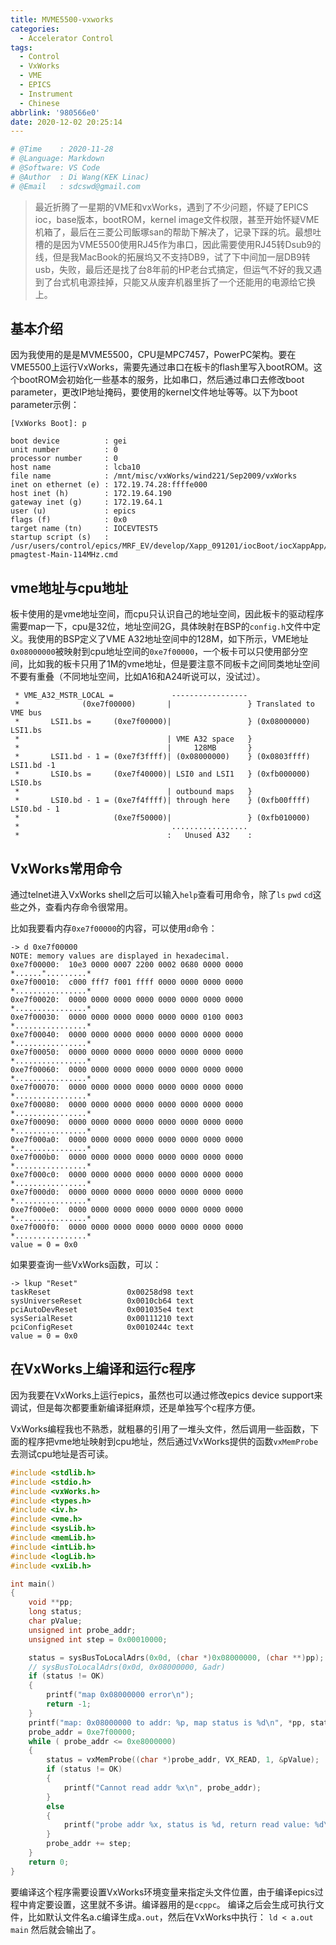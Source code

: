 ```yaml
---
title: MVME5500-vxworks
categories:
  - Accelerator Control
tags:
  - Control
  - VxWorks
  - VME
  - EPICS
  - Instrument
  - Chinese
abbrlink: '980566e0'
date: 2020-12-02 20:25:14
---
```


```python
# @Time    : 2020-11-28
# @Language: Markdown
# @Software: VS Code
# @Author  : Di Wang(KEK Linac)
# @Email   : sdcswd@gmail.com
```

> 最近折腾了一星期的VME和vxWorks，遇到了不少问题，怀疑了EPICS ioc，base版本，bootROM，kernel image文件权限，甚至开始怀疑VME机箱了，最后在三菱公司飯塚san的帮助下解决了，记录下踩的坑。最想吐槽的是因为VME5500使用RJ45作为串口，因此需要使用RJ45转Dsub9的线，但是我MacBook的拓展坞又不支持DB9，试了下中间加一层DB9转usb，失败，最后还是找了台8年前的HP老台式搞定，但运气不好的我又遇到了台式机电源挂掉，只能又从废弃机器里拆了一个还能用的电源给它换上。

<!-- more -->

## 基本介绍

因为我使用的是是MVME5500，CPU是MPC7457，PowerPC架构。要在VME5500上运行VxWorks，需要先通过串口在板卡的flash里写入bootROM。这个bootROM会初始化一些基本的服务，比如串口，然后通过串口去修改boot parameter，更改IP地址掩码，要使用的kernel文件地址等等。以下为boot parameter示例：

```shell
[VxWorks Boot]: p

boot device          : gei
unit number          : 0
processor number     : 0
host name            : lcba10
file name            : /mnt/misc/vxWorks/wind221/Sep2009/vxWorks
inet on ethernet (e) : 172.19.74.28:ffffe000
host inet (h)        : 172.19.64.190
gateway inet (g)     : 172.19.64.1
user (u)             : epics
flags (f)            : 0x0
target name (tn)     : IOCEVTEST5
startup script (s)   : /usr/users/control/epics/MRF_EV/develop/Xapp_091201/iocBoot/iocXappApp/st-pmagtest-Main-114MHz.cmd
```

## vme地址与cpu地址

板卡使用的是vme地址空间，而cpu只认识自己的地址空间，因此板卡的驱动程序需要map一下，cpu是32位，地址空间2G，具体映射在BSP的`config.h`文件中定义。我使用的BSP定义了VME A32地址空间中的128M，如下所示，VME地址`0x08000000`被映射到cpu地址空间的`0xe7f00000`，一个板卡可以只使用部分空间，比如我的板卡只用了1M的vme地址，但是要注意不同板卡之间同类地址空间不要有重叠（不同地址空间，比如A16和A24听说可以，没试过）。

```
 * VME_A32_MSTR_LOCAL =             -----------------
 *              (0xe7f00000)       |                 } Translated to VME bus
 *       LSI1.bs =     (0xe7f00000)|                 } (0x08000000) LSI1.bs
 *                                 | VME A32 space   }
 *                                 |     128MB       }
 *       LSI1.bd - 1 = (0xe7f3ffff)| (0x08000000)    } (0x0803ffff) LSI1.bd -1
 *       LSI0.bs =     (0xe7f40000)| LSI0 and LSI1   } (0xfb000000) LSI0.bs
 *                                 | outbound maps   }
 *       LSI0.bd - 1 = (0xe7f4ffff)| through here    } (0xfb00ffff) LSI0.bd - 1
 *                     (0xe7f50000)|                 } (0xfb010000)
 *                                  .................
 *                                 :   Unused A32    :

```

## VxWorks常用命令
通过telnet进入VxWorks shell之后可以输入`help`查看可用命令，除了`ls` `pwd` `cd`这些之外，查看内存命令很常用。

比如我要看内存`0xe7f00000`的内容，可以使用`d`命令：

```
-> d 0xe7f00000
NOTE: memory values are displayed in hexadecimal.
0xe7f00000:  10e3 0000 0007 2200 0002 0680 0000 0000  *......".........*
0xe7f00010:  c000 fff7 f001 ffff 0000 0000 0000 0000  *................*
0xe7f00020:  0000 0000 0000 0000 0000 0000 0000 0000  *................*
0xe7f00030:  0000 0000 0000 0000 0000 0000 0100 0003  *................*
0xe7f00040:  0000 0000 0000 0000 0000 0000 0000 0000  *................*
0xe7f00050:  0000 0000 0000 0000 0000 0000 0000 0000  *................*
0xe7f00060:  0000 0000 0000 0000 0000 0000 0000 0000  *................*
0xe7f00070:  0000 0000 0000 0000 0000 0000 0000 0000  *................*
0xe7f00080:  0000 0000 0000 0000 0000 0000 0000 0000  *................*
0xe7f00090:  0000 0000 0000 0000 0000 0000 0000 0000  *................*
0xe7f000a0:  0000 0000 0000 0000 0000 0000 0000 0000  *................*
0xe7f000b0:  0000 0000 0000 0000 0000 0000 0000 0000  *................*
0xe7f000c0:  0000 0000 0000 0000 0000 0000 0000 0000  *................*
0xe7f000d0:  0000 0000 0000 0000 0000 0000 0000 0000  *................*
0xe7f000e0:  0000 0000 0000 0000 0000 0000 0000 0000  *................*
0xe7f000f0:  0000 0000 0000 0000 0000 0000 0000 0000  *................*
value = 0 = 0x0
```

如果要查询一些VxWorks函数，可以：
```
-> lkup "Reset"
taskReset                 0x00258d98 text
sysUniverseReset          0x0010cb64 text
pciAutoDevReset           0x001035e4 text
sysSerialReset            0x00111210 text
pciConfigReset            0x0010244c text
value = 0 = 0x0
```

## 在VxWorks上编译和运行c程序

因为我要在VxWorks上运行epics，虽然也可以通过修改epics device support来调试，但是每次都要重新编译挺麻烦，还是单独写个c程序方便。

VxWorks编程我也不熟悉，就粗暴的引用了一堆头文件，然后调用一些函数，下面的程序把vme地址映射到cpu地址，然后通过VxWorks提供的函数`vxMemProbe`去测试cpu地址是否可读。

```c
#include <stdlib.h>
#include <stdio.h>
#include <vxWorks.h>
#include <types.h>
#include <iv.h>
#include <vme.h>
#include <sysLib.h>
#include <memLib.h>
#include <intLib.h>
#include <logLib.h>
#include <vxLib.h>

int main()
{
    void **pp;
    long status;
    char pValue;
    unsigned int probe_addr;
    unsigned int step = 0x00010000;

    status = sysBusToLocalAdrs(0x0d, (char *)0x08000000, (char **)pp);
    // sysBusToLocalAdrs(0x0d, 0x08000000, &adr)
    if (status != OK)
    {
        printf("map 0x08000000 error\n");
        return -1;
    }
    printf("map: 0x08000000 to addr: %p, map status is %d\n", *pp, status);
    probe_addr = 0xe7f00000;
    while ( probe_addr <= 0xe8000000)
    {
        status = vxMemProbe((char *)probe_addr, VX_READ, 1, &pValue);
        if (status != OK)
        {
            printf("Cannot read addr %x\n", probe_addr);
        }
        else
        {
            printf("probe addr %x, status is %d, return read value: %d\n", probe_addr, status, pValue);
        }
        probe_addr += step;
    }
    return 0;
}
```

要编译这个程序需要设置VxWorks环境变量来指定头文件位置，由于编译epics过程中肯定要设置，这里就不多讲。编译器用的是`ccppc`。
编译之后会生成可执行文件，比如默认文件名a.c编译生成`a.out`，然后在VxWorks中执行：
`ld < a.out`
`main`
然后就会输出了。
